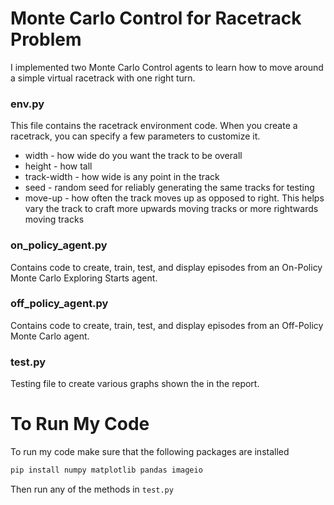 # Monte Carlo Control for Racetrack Problem

I implemented two Monte Carlo Control agents to learn how to move around a simple virtual racetrack with one right turn.

### env.py

This file contains the racetrack environment code. When you create a racetrack, you can specify a few parameters to customize it.

- width - how wide do you want the track to be overall
- height - how tall
- track-width - how wide is any point in the track
- seed - random seed for reliably generating the same tracks for testing
- move-up - how often the track moves up as opposed to right. This helps vary the track to craft more upwards moving tracks or more rightwards moving tracks

### on_policy_agent.py

Contains code to create, train, test, and display episodes from an On-Policy Monte Carlo Exploring Starts agent.

### off_policy_agent.py

Contains code to create, train, test, and display episodes from an Off-Policy Monte Carlo agent.

### test.py

Testing file to create various graphs shown the in the report.

# To Run My Code

To run my code make sure that the following packages are installed

```bash
pip install numpy matplotlib pandas imageio
```

Then run any of the methods in `test.py`
